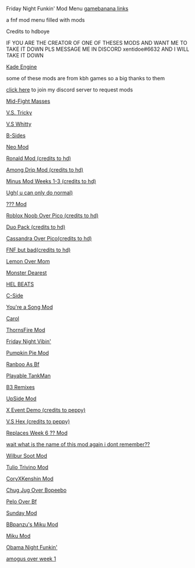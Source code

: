 Friday Night Funkin' Mod Menu          [gamebanana links](https://xentidoe.github.io/Gamebanana-links/)

a fnf mod menu filled with mods

Credits to hdboye

IF YOU ARE THE CREATOR OF ONE OF THESES MODS AND WANT ME TO TAKE IT DOWN PLS MESSAGE ME IN DISCORD xentidoe#6632 AND I WILL TAKE IT DOWN

[Kade Engine](https://hdboye.github.io/FnfModAttempt2/kade)

some of these mods are from kbh games so a big thanks to them 

[click here](https://discord.gg/hxVMcsXn) to join my discord server to request mods

[Mid-Fight Masses](https://kbhgames.com/game/friday-night-funkin-sarventes-mid-fight-masses)

[V.S. Tricky](https://kbhgames.com/game/friday-night-funkin-the-tricky-mod)

[V.S Whitty](https://kbhgames.com/game/friday-night-funkin-v-s-whitty-full-week)

[B-Sides](https://kbhgames.com/game/friday-night-funkin-b-side-remixes)

[Neo Mod](https://kbhgames.com/game/friday-night-funkin-neo)

[Ronald Mod (credits to hd)](https://hdboye.github.io/FnfModAttempt2/ronald)

[Among Drip Mod (credits to hd)](https://hdboye.github.io/FnfModAttempt/drip)

[Minus Mod Weeks 1-3 (credits to hd)](https://hdboye.github.io/FnfModAttempt/minus)

[Ugh( u can only do normal)](https://play.sites.google.com/site/unblockedgame76/friday-night-funkin-ugh-mod)

[??? Mod](https://hdboye.github.io/FnfModAttempt/mitai)

[Roblox Noob Over Pico (credits to hd)](https://hdboye.github.io/FnfModAttempt/noob)

[Duo Pack (credits to hd)](https://hdboye.github.io/FnfModAttempt/duo)

[Cassandra Over Pico(credits to hd)](https://hdboye.github.io/FnfModAttempt2/cassandra)

[FNF but bad(credits to hd)](https://hdboye.github.io/FnfModAttempt2/bad)

[Lemon Over Mom](https://hdboye.github.io/FnfModAttempt2/monster)

[Monster Dearest](https://hdboye.github.io/FnfModAttempt2/dearest)

[HEL BEATS](https://hdboye.github.io/FnfModAttempt/hellbeats)

[C-Side](https://hdboye.github.io/FnfModAttempt/cside)

[You're a Song Mod](https://hdboye.github.io/FnfModAttempt/douchebag)

[Carol](https://hdboye.github.io/FnfModAttempt/carol)

[ThornsFire Mod](https://hdboye.github.io/FnfModAttempt2/thornfire)

[Friday Night Vibin'](https://hdboye.github.io/FnfModAttempt2/vibin)

[Pumpkin Pie Mod](https://hdboye.github.io/FnfModAttempt2/pie)

[Ranboo As Bf](https://hdboye.github.io/FnfModAttempt2/ranboo)

[Playable TankMan](https://hdboye.github.io/FnfModAttempt2/tankmen)

[B3 Remixes](https://hdboye.github.io/FnfModAttempt/bthree)

[UpSide Mod](https://hdboye.github.io/FnfModAttempt/upside)

[X Event Demo (credits to peppy)](https://elpeppywall.github.io/Mods/Xchara)

[V.S Hex (credits to peppy)](https://elpeppywall.github.io/Mods/hex)

[Replaces Week 6 ?? Mod](https://hdboye.github.io/FnfModAttempt/page2/springtrap)

[wait what is the name of this mod again i dont remember??](https://hdboye.github.io/FnfModAttempt2/end)

[Wilbur Soot Mod](https://hdboye.github.io/FnfModAttempt2/soot)

[Tulio Trivino Mod](https://hdboye.github.io/FnfModAttempt2/tulio)

[CoryXKenshin Mod](https://hdboye.github.io/FnfModAttempt2/cory)

[Chug Jug Over Bopeebo](https://hdboye.github.io/FnfModAttempt2/chug)

[Pelo Over Bf](https://hdboye.github.io/FnfModAttempt2/pelones)

[Sunday Mod](https://hdboye.github.io/FnfModAttempt2/sunday)

[BBpanzu's Miku Mod](https://hdboye.github.io/FnfModAttempt2/bbmiku)

[Miku Mod](https://xentidoe.itch.io/miku-mod-full-week)

[Obama Night Funkin'](https://hdboye.github.io/FnfModAttempt/page2/obama)

[amogus over week 1](https://hdboye.github.io/FnfModAttempt2/amogus)

